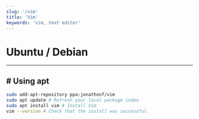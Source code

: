 ```yaml
---
slug: '/vim'
title: 'Vim'
keywords: 'vim, text editor'
---
```


# Ubuntu / Debian

---

## # Using apt

```bash
sudo add-apt-repository ppa:jonathonf/vim
sudo apt update # Refresh your local package index
sudo apt install vim # Install Vim
vim --version # Check that the install was successful
```
